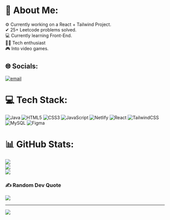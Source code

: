 # 💫 About Me:
⚙ Currently working on a React + Tailwind Project.<br>✔ 25+ Leetcode problems solved.<br>💻 Currently learning Front-End.<br>👨‍💻 Tech enthusiast<br>🎮 Into video games.


## 🌐 Socials:
[![email](https://img.shields.io/badge/Email-D14836?logo=gmail&logoColor=white)](mailto:m.akhan0616@gmail.com) 

# 💻 Tech Stack:
![Java](https://img.shields.io/badge/java-%23ED8B00.svg?style=for-the-badge&logo=openjdk&logoColor=white) ![HTML5](https://img.shields.io/badge/html5-%23E34F26.svg?style=for-the-badge&logo=html5&logoColor=white) ![CSS3](https://img.shields.io/badge/css3-%231572B6.svg?style=for-the-badge&logo=css3&logoColor=white) ![JavaScript](https://img.shields.io/badge/javascript-%23323330.svg?style=for-the-badge&logo=javascript&logoColor=%23F7DF1E) ![Netlify](https://img.shields.io/badge/netlify-%23000000.svg?style=for-the-badge&logo=netlify&logoColor=#00C7B7) ![React](https://img.shields.io/badge/react-%2320232a.svg?style=for-the-badge&logo=react&logoColor=%2361DAFB) ![TailwindCSS](https://img.shields.io/badge/tailwindcss-%2338B2AC.svg?style=for-the-badge&logo=tailwind-css&logoColor=white) ![MySQL](https://img.shields.io/badge/mysql-4479A1.svg?style=for-the-badge&logo=mysql&logoColor=white) ![Figma](https://img.shields.io/badge/figma-%23F24E1E.svg?style=for-the-badge&logo=figma&logoColor=white)
# 📊 GitHub Stats:
![](https://github-readme-stats.vercel.app/api?username=alikhan0616&theme=tokyonight&hide_border=false&include_all_commits=false&count_private=false)<br/>
![](https://github-readme-streak-stats.herokuapp.com/?user=alikhan0616&theme=tokyonight&hide_border=false)<br/>
![](https://github-readme-stats.vercel.app/api/top-langs/?username=alikhan0616&theme=tokyonight&hide_border=false&include_all_commits=false&count_private=false&layout=compact)

### ✍️ Random Dev Quote
![](https://quotes-github-readme.vercel.app/api?type=horizontal&theme=radical)

---
[![](https://visitcount.itsvg.in/api?id=alikhan0616&icon=10&color=0)](https://visitcount.itsvg.in)
